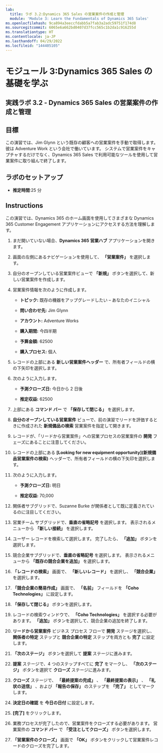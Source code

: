 ```yaml
---
lab:
  title: ラボ 3.2:Dynamics 365 Sales の営業案件の作成と管理
  module: 'Module 3: Learn the Fundamentals of Dynamics 365 Sales'
ms.openlocfilehash: 9ca894a3eeccfdabb5a7fab3a2adc59751f174d8
ms.sourcegitcommit: 6065e6a662bd0407d37fcc565c1b2da1c916255d
ms.translationtype: HT
ms.contentlocale: ja-JP
ms.lasthandoff: 04/29/2022
ms.locfileid: "144405105"
---
```

<a name="module-3-learn-the-fundamentals-of-dynamics-365-sales"></a>モジュール 3:Dynamics 365 Sales の基礎を学ぶ
========================

## <a name="practice-lab-32---create-and-manage-an-opportunity-in-dynamics-365-sales"></a>実践ラボ 3.2 - Dynamics 365 Sales の営業案件の作成と管理 

## <a name="objectives"></a>目標

この演習では、Jim Glynn という既存の顧客への営業案件を手動で取得します。 彼は Adventure Work という会社で働いています。 システムで営業案件をキャプチャするだけでなく、Dynamics 365 Sales で利用可能なツールを使用して営業案件に取り組んで終了します。


## <a name="lab-setup"></a>ラボのセットアップ

  - **推定時間**:25 分

## <a name="instructions"></a>Instructions

この演習では、Dynamics 365 のホーム画面を使用してさまざまな Dynamics 365 Customer Engagement アプリケーションにアクセスする方法を理解します。 

1. まだ開いていない場合、**Dynamics 365 営業ハブ** アプリケーションを開きます。 

2. 画面の左側にあるナビゲーションを使用して、 **「営業案件」** を選択します。 

3. 自分のオープンしている営業案件ビューで **「新規」** ボタンを選択して、新しい営業案件を作成します。

4. 営業案件情報を次のように作成します。

    - **トピック:** 既存の機器をアップグレードしたい – あなたのイニシャル

    - **問い合わせ先:** Jim Glynn

    - **アカウント:** Adventure Works

    - **購入期間:** 今四半期

    - **予算金額:** 62500

    - **購入プロセス:** 個人

5. レコードの上部にある **新しい営業案件ヘッダー** で、所有者フィールドの横の下矢印を選択します。 

6. 次のように入力します。

    - **予測クローズ日:** 今日から 2 日後

    - **推定収益:** 62500

7. 上部にある **コマンド バー** で **「保存して閉じる」** を選択します。 

8. **自分のオープンしている営業案件** ビューで、前の演習でリードを評価するときに作成された **新規備品の検索** 営業案件を指定して開きます。 

9. レコードが、「リードから営業案件」への営業プロセスの営業案件の **開発** フェーズにあることに注意してください。 

10. レコードの上部にある **[Looking for new equipment opportunity]\(新規備品営業案件の検索\)** ヘッダーで、所有者フィールドの横の下矢印を選択します。 

11. 次のように入力します。

    - **予測クローズ日:** 明日

    - **推定収益:** 70,000

12. 関係者サブグリッドで、Suzanne Burke が関係者として既に定義されているのに注目してください。 

13. 営業チーム サブグリッドで、**垂直の省略記号** を選択します。 表示されるメニューから **「新しい接続」** を選択します。 

14. ユーザー レコードを検索して選択します。 完了したら、 **「追加」** ボタンを選択します。 

15. 競合企業サブグリッドで、**垂直の省略記号** を選択します。 表示されるメニューから **「既存の競合企業を追加」** を選択します。 

16. **「レコードの検索」** 画面で、 **「新しいレコード」** を選択し、 **「競合企業」** を選択します。

17. **「競合企業の簡易作成」** 画面で、 **「名前」** フィールドを **「Coho Technologies」** に設定します。

18. **「保存して閉じる」** ボタンを選択します。

19. レコードの検索ウィンドウで、 **「Coho Technologies」** を選択する必要があります。 **「追加」** ボタンを選択して、競合企業の追加を終了します。 

20. **リードから営業案件** ビジネス プロセス フローで **開発** ステージを選択し、**関係者の特定** ステップと **競合企業の特定** ステップを両方とも **完了** に設定します。 

21. **「次のステージ」** ボタンを選択して **提案** ステージに進みます。

22. **提案** ステージで、4 つのステップすべてに **完了** をマークし、 **「次のステージ」** ボタンを選択て **クローズ** ステージに進みます。 

23. **クローズ** ステージで、 **「最終提案の完成」** 、 **「最終提案の表示」** 、 **「礼状の送信」** 、および **「報告の保存」** のステップを **「完了」** としてマークします。 

24. **決定日の確認** を **今日の日付** に設定します。 

25. **[完了]** をクリックします。 

26. 業務プロセスが完了したので、営業案件をクローズする必要があります。 営業案件の **コマンド バー** で **「受注としてクローズ」** ボタンを選択します。 

27. **「営業案件のクローズ」** 画面で **「OK」** ボタンをクリックして営業案件レコードのクローズを完了します。 
